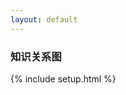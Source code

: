 ```yaml
---
layout: default
---
```


### 知识关系图

{% include setup.html %}
<style>

.links line {
  stroke: blue;
  stroke-opacity: 1;
}
</style>
<textarea id="namespace" style='display:none'> {{namespace}} </textarea>
<svg id="svg" style='width: 100%; height: 550px;'></svg>
<script src="{{namespace}}/assets/scripts/lib/d3.v7.min.js"></script>
<!-- <script src="{{namespace}}/assets/scripts/lib/d3.v4.min.js"></script> -->
<!-- <script src="https://d3js.org/d3.v4.min.js"></script> -->
<script>
	var svg;
	var color = [];
	var simulation;
	var height = document.getElementById('svg').clientHeight;
	var width = document.getElementById('svg').clientWidth;
	var links = [];
	var nodes = [];
	var data = [];

	var types = ["licensing", "suit", "resolved"];

	var color = d3.scaleOrdinal(types, d3.schemeCategory10)

	function linkArc(d) {
	  var r = Math.hypot(d.target.x - d.source.x, d.target.y - d.source.y);
	  return `
	    M${d.source.x},${d.source.y}
	    A${r},${r} 0 0,1 ${d.target.x},${d.target.y}
	  `;
	}

	var drag = function( simulation) {
  
	  function dragstarted(event, d) {
	    if (!event.active) simulation.alphaTarget(0.3).restart();
	    d.fx = d.x;
	    d.fy = d.y;
	  }
	  
	  function dragged(event, d) {
	    d.fx = event.x;
	    d.fy = event.y;
	  }
	  
	  function dragended(event, d) {
	    if (!event.active) simulation.alphaTarget(0);
	    d.fx = null;
	    d.fy = null;
	  }
	  
	  return d3.drag()
	      .on("start", dragstarted)
	      .on("drag", dragged)
	      .on("end", dragended);
	}

	var chart = function() {
		simulation = d3.forceSimulation(nodes)
			.force('link', d3.forceLink(links).id( function(d) { return d.id }) )
			.force('charge', d3.forceManyBody().strength(-600))
			.force('center', d3.forceCenter(width / 2, height / 2))
			.force('x', d3.forceX())
			.force('y', d3.forceY());

		svg = d3.select('svg');

		svg.append('defs').selectAll('marker')
			.data(types)
			.join('marker')
			.attr('id', function(d) {return `arrow-${d}`} )
			.attr("viewBox", "0 -5 10 10")
      .attr("refX", 15)
      .attr("refY", -0.5)
      .attr("markerWidth", 6)
      .attr("markerHeight", 6)
      .attr("orient", "auto")
    	.append("path")
      .attr("fill", color)
      .attr("d", "M0,-5L10,0L0,5");

    var link = svg.append("g")
      .attr("fill", "none")
      .attr("stroke-width", 1.5)
    	.selectAll("path")
    	.data(links)
    	.join("path")
      .attr("stroke", function(d){ return color(d.type)} ) //d => color(d.type)
      //d => `url(${new URL(`#arrow-${d.type}`, location)})`
      .attr("marker-end", function(d){return `url(${new URL(`#arrow-${d.type}`, location)})`});

    var node = svg.append("g")
     	.attr("fill", "currentColor")
      .attr("stroke-linecap", "round")
      .attr("stroke-linejoin", "round")
    	.selectAll("g")
    	.data(nodes)
    	.join("g")
      .call(drag(simulation));

    node.append("circle")
      .attr("stroke", "white")
      .attr("stroke-width", 1.5)
      .attr("r", 4);

  	node.append("text")
      .attr("x", 8)
      .attr("y", "0.31em")
      .text(d => d.id)
    	.clone(true).lower()
      .attr("fill", "none")
      .attr("stroke", "white")
      .attr("stroke-width", 3);

    simulation.on("tick", () => {
    	link.attr("d", linkArc);
    	node.attr("transform", d => `translate(${d.x},${d.y})`);
  	});

  	// invalidation.then(() => simulation.stop());

  	return svg.node();
	}

	// function dragstarted(d) {
	// 	if (!d3.event.active) simulation.alphaTarget(0.3).restart();
	// 	d.fx = d.x;
	// 	d.fy = d.y;
	// }

	// function dragged( d){
	// 	d.fx = d3.event.x;
	// 	d.fy = d3.event.y;
	// }

	// function dragended( d){
	// 	if (!d3.event.active) simulation.alphaTarget(0);
	// 	d.fx = null;
	// 	d.fy = null;
	// }

	// function init_canvas(){
	// 	svg = d3.select('svg');

	// 	color = d3.scaleOrdinal(types, d3.schemeCategory10);

	// 	simulation = d3.forceSimulation()
	// 	.force('link', d3.forceLink().id( function(d) { return d.id }))
	// 	.force('charge', d3.forceManyBody().strength(-500))
	// 	.force('center', d3.forceCenter(width / 2, height / 2));
	// }

	// function chart() {
	// 	  	var link = svg.append("g")
	// 	      .attr("class", "links")
	// 	      // .attr("stroke-width",3.5)
	// 	    .selectAll("line")
	// 	    .data(links)
	// 	    .enter().append("line")
	// 	      .attr("stroke-width", function(d) { return Math.sqrt(d.value); });


 //  	    var node = svg.append("g")
 //      		.attr("fill", "currentColor")//currentColor
 //      		.attr("stroke-linecap", "round")
 //      		.attr("stroke-linejoin", "round")
 //    		.selectAll("g")
 //    		.data(nodes)
 //    		.enter()
 //    		.append("g");

 //      	node.append("circle")
	//      	.attr("stroke", "white")
	//      	.attr("stroke-width", 1.5)
	//      	.attr("r", 4); // 4

 //      	node.append("text")
	//     	.attr("x", 8)//8
	//      	.attr("y", "0.31em")//0.31em
	//      	.text(function(d) { return d.id })
	//     	.clone(true).lower()
	//       	.attr("fill", "none")
	//       	.attr("stroke", "white")
	//       	.attr("stroke-width", 3);//3

	//     var drag_handler = d3.drag()
	//     	.on("start", dragstarted)
 //      		.on("drag", dragged)
 //      		.on("end", dragended);

 //      	drag_handler(node)

 //      	simulation.nodes(nodes)
 //      		.on("tick", ticked);

 //  		simulation.force("link")
 //  			.links(links);

	// 	var linkArc = function(d) {
	// 		var r = Math.hypot(d.target.x - d.source.x, d.target.y - d.source.y);
	// 		return `
	// 		    M${d.source.x},${d.source.y}
	// 		    A${r},${r} 0 0,1 ${d.target.x},${d.target.y}
	// 		  `;
	// 	}

 //  		function ticked() {
	// 			link.attr("d", linkArc);
 //    		link
 //        		.attr("x1", function(d) { return d.source.x; })
 //        		.attr("y1", function(d) { return d.source.y; })
 //        		.attr("x2", function(d) { return d.target.x; })
 //        		.attr("y2", function(d) { return d.target.y; });
 //    		node
 //        		.attr("transform", function(d) {
 //          		return "translate(" + d.x + "," + d.y + ")";
 //        		})
 //  		}
	// }

// 	d3.select(window).on("resize", function(){
		
// simulation.alphaTarget(0.3).restart()
// 	});
	function load_data(){
		var namespace = document.getElementById('namespace').value.trim();
	  	var url = "https://xiashuangxi.github.io/pkb/feed.xml?rn="+Date.now();
	  	var linkreg=/"(\/pkb\/.+)"/;
	  	if(namespace.length == 0){
	  		linkreg = /"(\/.+)"/
	  		url = "/feed.xml?rn="+Date.now();
	  	}
	  	$.ajax({
	  		url: url,
	  		success: function(result){
	  			var entry  = result.getElementsByTagName("entry")
	  			for (var i = entry.length - 1; i >= 0; i--) {
	  				var e = entry[i];
	  				var title = e.querySelector("title").innerHTML
	  				var content = e.querySelector("content").innerHTML
	  				var url = e.querySelector('link').getAttribute('href');
	  				// var m = content.match(/"(\/pkb\/.+)"/);
	  				var m = content.match(linkreg);
	  				console.log(linkreg)
	  				if(m) {
	  					var ref = m[1];
	  					var m1 = ref.match(/(?<=Title:).+/)
	  					console.log(content)
	  					console.log(ref)
	  					if(m1){
								for (var j = nodes.length - 1; j >= 0; j--) {
									var n = nodes[j];
									if(m1[0] == n.id) {
										links.push({
											source: title,
											target: m1[0],
											// 站内链接 resolved ， 站外链接 suit
											type: 'resolved' //"licensing", "suit", "resolved"
										})
									}
								}
	  					}
	  				}
	  				// console.log("title:"+title)
						nodes.push({id: title,link: url});
	  			}
	  			chart()
	  		}
	  	})
	}

	window.onload = function(){
		// init_canvas();
		// chart()
		load_data();
	}
</script>
